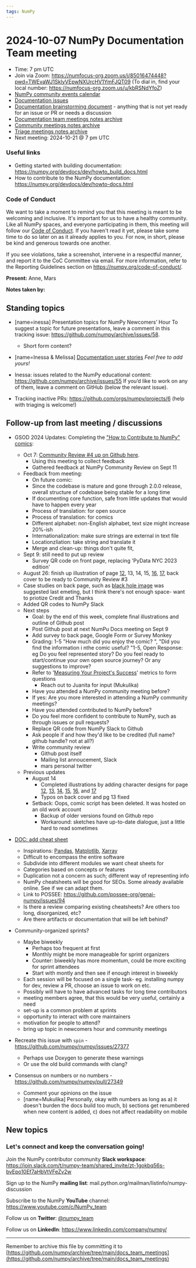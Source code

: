 ```yaml
---
tags: NumPy
---
```


# 2024-10-07 NumPy Documentation Team meeting

- Time: 7 pm UTC
- Join via Zoom: https://numfocus-org.zoom.us/j/85016474448?pwd=TWEvaWJ1SklyVEpwNXUrcHV1YmFJQT09 (To dial in, find your local number: https://numfocus-org.zoom.us/u/kbRSNdYfoZ)
- [NumPy community events calendar](https://scientific-python.org/calendars/)
- [Documentation issues](https://github.com/numpy/numpy/labels/04%20-%20Documentation)
- [Documentation brainstorming document](https://hackmd.io/RdtnQZpLRZqgNRe4gaJ0SA) - anything that is not yet ready for an issue or PR or needs a discussion
- [Documentation team meetings notes archive](https://github.com/numpy/archive/tree/main/docs_team_meetings)
- [Community meetings notes archive](https://github.com/numpy/archive/tree/main/community_meetings)
- [Triage meetings notes archive](https://github.com/numpy/archive/tree/master/triage_meetings)
- Next meeting: 2024-10-21 @ 7 pm UTC

### Useful links

- Getting started with building documentation: https://numpy.org/devdocs/dev/howto_build_docs.html
- How to contribute to the NumPy documentation: https://numpy.org/devdocs/dev/howto-docs.html



### Code of Conduct

We want to take a moment to remind you that this meeting is meant to be welcoming and inclusive. It's important for us to have a healthy community. Like all NumPy spaces, and everyone participating in them, this meeting will follow our [Code of Conduct](https://numpy.org/code-of-conduct/). If you haven't read it yet, please take some time to do so later on as it already applies to you. For now, in short, please be kind and generous towards one another. 

If you see violations, take a screenshot, intervene in a respectful manner, and report it to the CoC Committee via email. For more information, refer to the Reporting Guidelines section on https://numpy.org/code-of-conduct/.

**Present:** Anne, Mars

**Notes taken by:**


## Standing topics

- [name=inessa] Presentation topics for NumPy Newcomers’ Hour 
To suggest a topic for future presentations, leave a comment in this tracking issue: https://github.com/numpy/archive/issues/58.
    - Short form content?

- [name=Inessa & Melissa] [Documentation user stories](https://github.com/numpy/numpy/issues/22089)
    *Feel free to add yours!*
    
- Inessa: issues related to the NumPy educational content:
https://github.com/numpy/archive/issues/55
If you’d like to work on any of them, leave a comment on GitHub (below the relevant issue).

- Tracking inactive PRs: https://github.com/orgs/numpy/projects/6 
(help with triaging is welcome!)



## Follow-up from last meeting / discussions

- GSOD 2024 Updates: Completing the ["How to Contribute to NumPy" comics](https://heyzine.com/flip-book/3e66a13901.html):
    - Oct 7: [Community Review #4 up on Github here](https://github.com/numpy/numpy/issues/27375).
        - Using this meeting to collect feedback
        - Gathered feedback at NumPy Community Review on Sept 11
    - Feedback from meeting:
        - On future comic: 
        - Since the codebase is mature and gone through 2.0.0 release, overall structure of codebase being stable for a long time
        - If documenting core function, safe from little updates that would have to happen every year
        - Process of translation: for open source
        - Process of translation: for comics
        - Different alphabet: non-English alphabet, text size might increase 20%-ish
        - Internationalization: make sure strings are external in text file
        - Locationzliation: take string and translate it
        - Merge and clean-up: things don't quite fit, 
    - Sept 9: still need to put up review
        - Survey QR code on front page, replacing 'PyData NYC 2023 edition'
    - August 26: finish up illustration of page [12](https://github.com/MarsBarLee/gsod-numpy-2023/blob/main/pg%2012_08_26_24.png?raw=true), 13, 14, 15, [16](https://github.com/MarsBarLee/gsod-numpy-2023/blob/main/pg%2016_08_26_24.png), [17](https://github.com/MarsBarLee/gsod-numpy-2023/blob/main/pg%2017_08_26_24.png?raw=true), back cover to be ready to Community Review #3
    - Case studies on back page, such as [black hole image](https://numpy.org/case-studies/blackhole-image/) was suggested last emeting, but I think there's not enough space- want to priotize Credit and Thanks
    - Added QR codes to NumPy Slack
    - Next steps
        - Goal: by the end of this week, complete final illustrations and outline of Github post
        - Post Github post at next NumPu Docs meeting on Sept 9
        - Add survey to back page, Google Form or Survey Monkey
        - Grading: 1-5 "How much did you enjoy the comic? ", "Did you find the information i nthe comic useful? "1-5, Open Response: eg Do you feel represented story? Do you feel ready to start/continue your own open source journey? Or any suggestions to improve? 
        - Refer to '[Measuring Your Project's Success](https://github.com/numpy/numpy/wiki/Google-Season-of-Docs-2024:-Project-Proposal)' metrics to form questions
            - Reach out to Juanita for input (Mukulika)
        - Have you attended a NumPy community meeting before?
        - If yes: Are you more interested in attending a NumPy community meetings?
        - Have you attended contributed to NumPy before?
        - Do you feel more confident to contribute to NumPy, such as through issues or pull requests?
        - Replace QR code from NumPy Slack to Github
        - Ask people if and how they'd like to be credited (full name? github handle? not at all?)
        - Write community review
            - Github post itself
            - Mailing list annoucement, Slack
            - mars personal twitter
    - Previous updates
        - August 14
            - Completed illustrations by adding character designs for page [12](https://github.com/MarsBarLee/gsod-numpy-2023/blob/main/pg%2012_08_12_24.png?raw=true), [13](https://github.com/MarsBarLee/gsod-numpy-2023/blob/main/pg%2013_08_12_24.png?raw=true), [14](https://github.com/MarsBarLee/gsod-numpy-2023/blob/main/pg%2014_08_12_24.png?raw=true), [15](https://github.com/MarsBarLee/gsod-numpy-2023/blob/main/pg%2015_8_12_24.png), [16](https://github.com/MarsBarLee/gsod-numpy-2023/blob/main/pg%2016_08_12_24.png), and [17](https://github.com/MarsBarLee/gsod-numpy-2023/blob/main/pg%2017_08_12_24.png)
            - Typos on back cover and pg 13 fixed
        - Setback: Oops, comic script has been deleted. It was hosted on an old work account
            - Backup of older versions found on Github repo
            - Workaround: sketches have up-to-date dialogue, just a little hard to read sometimes

- [DOC: add cheat sheet](https://github.com/numpy/numpy/issues/26593)
    - Inspirations: [Pandas](https://github.com/pandas-dev/pandas/blob/main/doc/cheatsheet/Pandas_Cheat_Sheet.pdf), [Matplotlib](https://matplotlib.org/cheatsheets/), [Xarray](https://docs.xarray.dev/en/stable/howdoi.html)
    - Difficult to encompass the entire software
    - Subdivide into different modules we want cheat sheets for
    - Categories based on concepts or features
    - Duplication not a concern as such; different way of representing info 
    - NumPy cheatsheets will be good for SEOs. Some already available online. See if we can adapt them.
    - Link to POSSEE: https://github.com/possee-org/genai-numpy/issues/94
    - Is there a review comparing existing cheatsheets? Are others too long, disorganized, etc?
    - Are there artifacts or documentation that will be left behind?

- Community-organized sprints?
    - Maybe biweekly 
        - Perhaps too frequent at first
        - Monthly might be more manageable for sprint organizers
        - Counter: biweekly has more momentum, could be more exciting for sprint attendees
        - Start with montly and then see if enough interest in biweekly
    - Each session will be focused on a single task- eg. installing numpy for dev, review a PR, choose an issue to work on etc.
    - Possibly will have to have advanced tasks for long time contributors
    - meeting members agree, that this would be very useful, certainly a need
    - set-up is a common problem at sprints
    - opportunity to interact with core maintainers
    - motivation for people to attend?
    - bring up topic in newcomers hour and community meetings


- Recreate this issue with `spin` - https://github.com/numpy/numpy/issues/27377
    - Perhaps use Doxygen to generate these warnings
    - Or use the old build commands with clang?

- Consensus on numbers or no numbers - https://github.com/numpy/numpy/pull/27349
    - Comment your opinions on the issue
    - [name=Mukulika] Personally, okay with numbers as long as a) it doesn't burden the docs build too much, b) sections get renumbered when new content is added, c) does not affect readability on mobile


## New topics


### Let's connect and keep the conversation going!
Join the NumPy contributor community **Slack workspace**: https://join.slack.com/t/numpy-team/shared_invite/zt-1gokbq56s-bvEpo10Ef7aHbVtVFeZv2w

Sign up to the NumPy **mailing list**: mail.python.org/mailman/listinfo/numpy-discussion

Subscribe to the NumPy **YouTube** channel: https://www.youtube.com/c/NumPy_team

Follow us on **Twitter**: [@numpy_team](https://twitter.com/numpy_team)

Follow us on **LinkedIn**: https://www.linkedin.com/company/numpy/

---
Remember to archive this file by committing it to 
[https://github.com/numpy/archive/tree/main/docs_team_meetings](https://github.com/numpy/archive/tree/main/docs_team_meetings)
